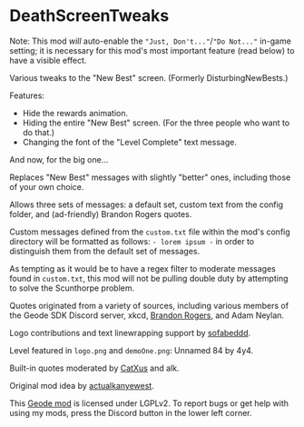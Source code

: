 # DeathScreenTweaks

<cy>Note: This mod *will* auto-enable the `"Just, Don't..."`/`"Do Not..."` in-game setting; it is necessary for this mod's most important feature (read below) to have a visible effect.</c>

Various tweaks to the "New Best" screen. (Formerly DisturbingNewBests.)

Features:
* Hide the rewards animation.
* Hiding the entire "New Best" screen. (For the three people who want to do that.)
* Changing the font of the "Level Complete" text message.

And now, for the big one...

Replaces "New Best" messages with slightly "better" ones, including those of your own choice.

Allows three sets of messages: a default set, custom text from the config folder, and (ad-friendly) Brandon Rogers quotes.

Custom messages defined from the `custom.txt` file within the mod's config directory will be formatted as follows: `- lorem ipsum -` in order to distinguish them from the default set of messages.

As tempting as it would be to have a regex filter to moderate messages found in `custom.txt`, this mod will not be pulling double duty by attempting to solve the Scunthorpe problem.

Quotes originated from a variety of sources, including various members of the Geode SDK Discord server, xkcd, [Brandon Rogers](https://linktr.ee/brandonbored), and Adam Neylan.

Logo contributions and text linewrapping support by [sofabeddd](user:7976112).

Level featured in `logo.png` and `demoOne.png`: Unnamed 84 by 4y4.

Built-in quotes moderated by [CatXus](user:14467409) and alk.

Original mod idea by [actualkanyewest](user:28091796).

This [Geode mod](https://geode-sdk.org) is licensed under LGPLv2. To report bugs or get help with using my mods, press the Discord button in the lower left corner.